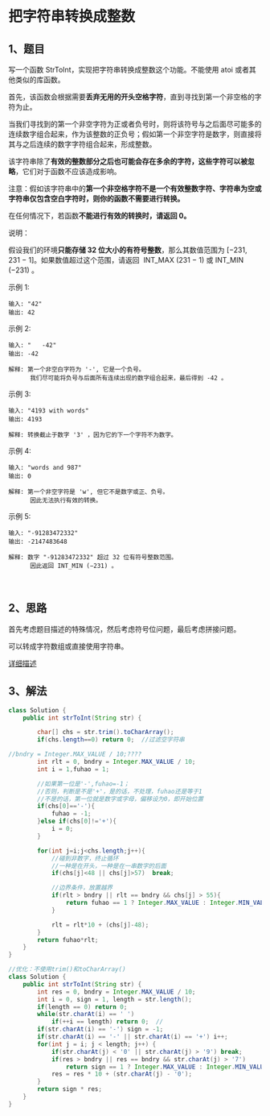 # 把字符串转换成整数

## 1、题目

写一个函数 StrToInt，实现把字符串转换成整数这个功能。不能使用 atoi 或者其他类似的库函数。


首先，该函数会根据需要**丢弃无用的开头空格字符**，直到寻找到第一个非空格的字符为止。

当我们寻找到的第一个非空字符为正或者负号时，则将该符号与之后面尽可能多的连续数字组合起来，作为该整数的正负号；假如第一个非空字符是数字，则直接将其与之后连续的数字字符组合起来，形成整数。

该字符串除了**有效的整数部分之后也可能会存在多余的字符，这些字符可以被忽略**，它们对于函数不应该造成影响。

注意：假如该字符串中的**第一个非空格字符不是一个有效整数字符、字符串为空或字符串仅包含空白字符时，则你的函数不需要进行转换。**

在任何情况下，若函数**不能进行有效的转换时，请返回 0。**

说明：

假设我们的环境**只能存储 32 位大小的有符号整数**，那么其数值范围为 [−231,  231 − 1]。如果数值超过这个范围，请返回  INT_MAX (231 − 1) 或 INT_MIN (−231) 。

示例 1:

	输入: "42"
	输出: 42

示例 2:

	输入: "   -42"
	输出: -42

	解释: 第一个非空白字符为 '-', 它是一个负号。
	      我们尽可能将负号与后面所有连续出现的数字组合起来，最后得到 -42 。

示例 3:

	输入: "4193 with words"
	输出: 4193

	解释: 转换截止于数字 '3' ，因为它的下一个字符不为数字。

示例 4:

	输入: "words and 987"
	输出: 0

	解释: 第一个非空字符是 'w', 但它不是数字或正、负号。
     	  因此无法执行有效的转换。

示例 5:

	输入: "-91283472332"
	输出: -2147483648

	解释: 数字 "-91283472332" 超过 32 位有符号整数范围。 
	      因此返回 INT_MIN (−231) 。
 

## 2、思路

首先考虑题目描述的特殊情况，然后考虑符号位问题，最后考虑拼接问题。

可以转成字符数组或直接使用字符串。

[详细描述](https://leetcode-cn.com/problems/ba-zi-fu-chuan-zhuan-huan-cheng-zheng-shu-lcof/solution/mian-shi-ti-67-ba-zi-fu-chuan-zhuan-huan-cheng-z-4/)

## 3、解法

```java
class Solution {
    public int strToInt(String str) {

        char[] chs = str.trim().toCharArray();
        if(chs.length==0) return 0;  //过滤空字符串

//bndry = Integer.MAX_VALUE / 10;????
        int rlt = 0, bndry = Integer.MAX_VALUE / 10;
        int i = 1,fuhao = 1;

        //如果第一位是'-',fuhao=-1；
        //否则，判断是不是'+'，是的话，不处理，fuhao还是等于1
        //不是的话，第一位就是数字或字母，偏移设为0，即开始位置
        if(chs[0]=='-'){
            fuhao = -1;
        }else if(chs[0]!='+'){
            i = 0;
        }

        for(int j=i;j<chs.length;j++){ 
        	//碰到非数字，终止循环
        	//一种是在开头，一种是在一串数字的后面
            if(chs[j]<48 || chs[j]>57)  break; 

            //边界条件，放置越界
            if(rlt > bndry || rlt == bndry && chs[j] > 55){
                return fuhao == 1 ? Integer.MAX_VALUE : Integer.MIN_VALUE;
            } 

            rlt = rlt*10 + (chs[j]-48); 
        }
        return fuhao*rlt;
    }
}

//优化：不使用trim()和toCharArray()
class Solution {
    public int strToInt(String str) {
        int res = 0, bndry = Integer.MAX_VALUE / 10;
        int i = 0, sign = 1, length = str.length();
        if(length == 0) return 0;
        while(str.charAt(i) == ' ')
            if(++i == length) return 0;  //
        if(str.charAt(i) == '-') sign = -1;
        if(str.charAt(i) == '-' || str.charAt(i) == '+') i++;
        for(int j = i; j < length; j++) {
            if(str.charAt(j) < '0' || str.charAt(j) > '9') break;
            if(res > bndry || res == bndry && str.charAt(j) > '7')
                return sign == 1 ? Integer.MAX_VALUE : Integer.MIN_VALUE;
            res = res * 10 + (str.charAt(j) - '0');
        }
        return sign * res;
    }
}
```
